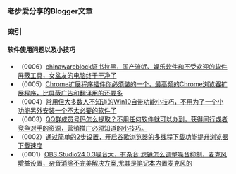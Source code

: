 ### 老步爱分享的Blogger文章

### 索引

#### 软件使用问题以及小技巧
- （0006）[chinawareblock证书拉黑，国产流氓、娱乐软件和不受欢迎的软件屏蔽工具，女盆友的电脑终于干净了](https://goodbu.blogspot.com/2019/12/chinawareblock.html "chinawareblock证书拉黑，国产流氓、娱乐软件和不受欢迎的软件屏蔽工具，女盆友的电脑终于干净了")
- （0005）[Chrome扩展程序插件你必须装的一个，最高频的Chrome浏览器扩展程序，比屏蔽广告和翻译用的还要多](https://goodbu.blogspot.com/2019/11/chromechrome.html "Chrome扩展程序插件你必须装的一个，最高频的Chrome浏览器扩展程序，比屏蔽广告和翻译用的还要多")
- （0004）[常用但大多数人不知道的Win10自带功能小技巧，不用为了一个小功能另外安装一个不太必要的软件了](https://goodbu.blogspot.com/2019/11/win10.html "常用但大多数人不知道的Win10自带功能小技巧，不用为了一个小功能另外安装一个不太必要的软件了")
- （0003）[QQ群成员号码怎么提取？不用任何软件就可以办到，获得同行或者竞争对手的资源，营销推广必须知道的小技巧。](https://goodbu.blogspot.com/2019/11/qq.html "QQ群成员号码怎么提取？不用任何软件就可以办到，获得同行或者竞争对手的资源，营销推广必须知道的小技巧。")
- （0002）[通过简单的2步设置，开启谷歌浏览器的多线程下载功能提升浏览器下载速度](https://goodbu.blogspot.com/2019/11/2.html "通过简单的2步设置，开启谷歌浏览器的多线程下载功能提升浏览器下载速度")
- （0001）[OBS Studio24.0.3噪音大，有杂音 滤镜怎么调整噪音抑制，麦克风增益设置，杂音消除不完美解决方案,尤其是笔记本内置麦克风的](https://goodbu.blogspot.com/2019/11/obs-studio2403.html "OBS Studio24.0.3噪音大，有杂音 滤镜怎么调整噪音抑制，麦克风增益设置，杂音消除不完美解决方案,尤其是笔记本内置麦克风的")
